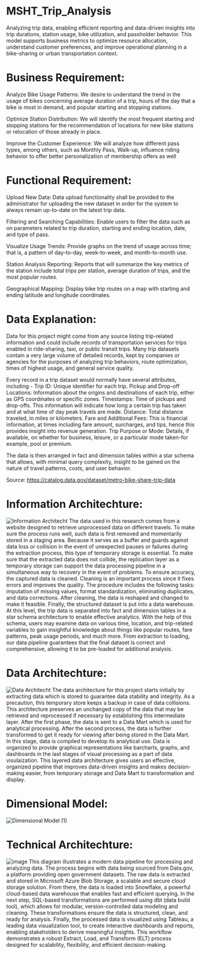 # MSHT_Trip_Analysis

Analyzing trip data, enabling efficient reporting and data-driven insights into trip durations, station usage, bike utilization, and passholder behavior. This model supports business metrics to optimize resource allocation, understand customer preferences, and improve operational planning in a bike-sharing or urban transportation context.

# Business Requirement:

Analyze Bike Usage Patterns: We desire to understand the trend in the usage of bikes concerning average duration of a trip, hours of the day that a bike is most in demand, and popular starting and stopping stations.

Optimize Station Distribution: We will identify the most frequent starting and stopping stations for the recommendation of locations for new bike stations or relocation of those already in place.

Improve the Customer Experience: We will analyze how different pass types, among others, such as Monthly Pass, Walk-up, influence riding behavior to offer better personalization of membership offers as well

# Functional Requirement: 

Upload New Data: Data upload functionality shall be provided to the administrator for uploading the new dataset in order for the system to always remain up-to-date on the latest trip data. 

Filtering and Searching Capabilities: Enable users to filter the data such as on parameters related to trip duration, starting and ending location, date, and type of pass.

Visualize Usage Trends: Provide graphs on the trend of usage across time; that is, a pattern of day-to-day, week-to-week, and month-to-month use.

Station Analysis Reporting: Reports that will summarize the key metrics of the station include total trips per station, average duration of trips, and the most popular routes.

Geographical Mapping: Display bike trip routes on a map with starting and ending latitude and longitude coordinates.

# Data Explanation: 

Data for this project might come from any source listing trip-related information and could include records of transportation services for trips enabled in ride-sharing, taxi, or public transit trips. Many trip datasets contain a very large volume of detailed records, kept by companies or agencies for the purposes of analyzing trip behaviors, route optimization, times of highest usage, and general service quality. 

Every record in a trip dataset would normally have several attributes, including - Trip ID: Unique identifier for each trip. Pickup and Drop-off Locations: Information about the origins and destinations of each trip, either as GPS coordinates or specific zones. Timestamps: Time of pickups and drop-offs. This information will  indicate how long a certain trip has taken and at what time of day peak travels are made. Distance: Total distance traveled, in miles or kilometers. Fare and Additional Fees: This is financial information, at times including fare amount, surcharges, and tips, hence this provides insight into revenue generation. Trip Purpose or Mode: Details, if available, on whether for business, leisure, or a particular mode taken-for example, pool or premium. 

The data is then arranged in fact and dimension tables within a star schema that allows, with minimal query complexity, insight to be gained on the nature of travel patterns, costs, and user behavior.

Source: https://catalog.data.gov/dataset/metro-bike-share-trip-data 

# Information Architechture: 

![Information Architecht](https://github.com/user-attachments/assets/1ee07542-a4f7-4359-ab35-2de759393981)
The data used in this research comes from a website designed to retrieve unprocessed data on different travels. To make sure the process runs well, such data is first removed and momentarily stored in a staging area. Because it serves as a buffer and guards against data loss or collision in the event of unexpected pauses or failures during the extraction process, this type of temporary storage is essential. To make sure that the extracted data does not collide, the replication layer as a temporary storage can support the data processing pipeline in a simultaneous way to recovery in the event of problems. To ensure accuracy, the captured data is cleaned. Cleaning is an important process since it fixes errors and improves the quality. The procedure includes the following tasks: imputation of missing values, format standardization, eliminating duplicates, and data corrections. After cleaning, the data is reshaped and changed to make it feasible. Finally, the structured dataset is put into a data warehouse. At this level, the trip data is separated into fact and dimension tables in a star schema architecture to enable effective analytics. With the help of this schema, users may  examine data on various time, location, and trip-related variables to gain insightful knowledge about things like popular routes, fare patterns, peak usage periods, and much more. From extraction to loading, our data pipeline guarantees that the final dataset is correct and comprehensive, allowing it to be pre-loaded for additional analysis.

# Data Architechture: 

![Data Architecht](https://github.com/user-attachments/assets/6c693668-c1c2-4c2e-9009-46c5f232aad3)
The data architecture for this project starts initially by extracting data which is stored to guarantee data stability and integrity. As a precaution, this temporary store keeps a backup in case of data collisions. This architecture preserves an unchanged copy of the data that may be retrieved and reprocessed if necessary by establishing this intermediate layer. After the first phase, the data is sent to a Data Mart which is used for  analytical processing. After the second process, the data is further transformed to get it ready for viewing after being stored in the Data Mart. In this stage, data is compiled to develop its analytical use. Data is organized to provide graphical representations like barcharts, graphs, and dashboards in the last stages of visual processing as a part of data visulaization. This layered data architecture gives users an effective, organized pipeline that improves data-driven insights and makes decision-making easier, from temporary storage and Data Mart to transformation and display.


# Dimensional Model: 
![Dimensional Model (1)](https://github.com/user-attachments/assets/282fde9b-8011-42c4-b9be-587f76d2d4c2)

# Technical Architechture:
![image](https://github.com/user-attachments/assets/5ea0e1e8-5ae5-4e1b-aa76-7f416f3f3921)
This diagram illustrates a modern data pipeline for processing and analyzing data. The process begins with data being sourced from Data.gov, a platform providing open government datasets. The raw data is extracted and stored in Microsoft Azure Blob Storage, a scalable and secure cloud storage solution. From there, the data is loaded into Snowflake, a powerful cloud-based data warehouse that enables fast and efficient querying. In the next step, SQL-based transformations are performed using dbt (data build tool), which allows for modular, version-controlled data modeling and cleaning. These transformations ensure the data is structured, clean, and ready for analysis. Finally, the processed data is visualized using Tableau, a leading data visualization tool, to create interactive dashboards and reports, enabling stakeholders to derive meaningful insights. This workflow demonstrates a robust Extract, Load, and Transform (ELT) process designed for scalability, flexibility, and efficient decision-making.

